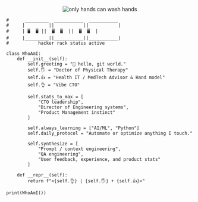 <p align="center">
  <img src="https://i.pinimg.com/736x/5c/6e/b0/5c6eb0761aefab98ce730260b1f9d1d8.jpg" alt="only hands can wash hands" />
</p>

```
#      _________  ___________  ___________
#     |         ||           ||           |
#     | 🖥️  🖥️ ||  🖥️  🖥️  ||  🖥️  🖥️  |
#     |_________||___________||___________|
#           hacker rack status active

class WhoAmI:
    def __init__(self):
        self.greeting = "👋 hello, git world."
        self.🖐️ = "Doctor of Physical Therapy"
        self.👍 = "Health IT / MedTech Advisor & Hand model"
        self.👌 = "Vibe CTO"

        self.stats_to_max = [
            "CTO leadership",
            "Director of Engineering systems",
            "Product Management instinct"
        ]

        self.always_learning = ["AI/ML", "Python"]
        self.daily_protocol = "Automate or optimize anything I touch."

        self.synthesize = [
            "Prompt / context engineering",
            "QA engineering",
            "User feedback, experience, and product stats"
        ]

    def __repr__(self):
        return f"<{self.👌} | {self.🖐️} + {self.👍}>"

print(WhoAmI())
```


<!--
wow ur HERE!
-->

